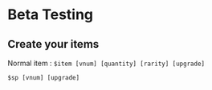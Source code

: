 # Beta Testing

## Create your items
Normal item :
`$item [vnum] [quantity] [rarity] [upgrade]`

`$sp [vnum] [upgrade]`
